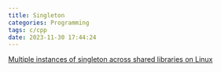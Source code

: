 ```yaml
---
title: Singleton
categories: Programming
tags: c/cpp
date: 2023-11-30 17:44:24
---
```



[Multiple instances of singleton across shared libraries on Linux](https://stackoverflow.com/questions/8623657/multiple-instances-of-singleton-across-shared-libraries-on-linux)